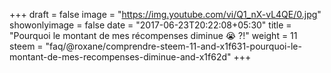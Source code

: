 +++
draft = false
image = "https://img.youtube.com/vi/Q1_nX-vL4QE/0.jpg"
showonlyimage = false
date = "2017-06-23T20:22:08+05:30"
title = "Pourquoi le montant de mes récompenses diminue 😭 ?!"
weight = 11
steem = "faq/@roxane/comprendre-steem-11-and-x1f631-pourquoi-le-montant-de-mes-recompenses-diminue-and-x1f62d"
+++

<!--more-->
